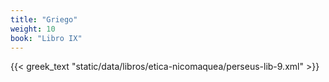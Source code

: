 ```yaml
---
title: "Griego"
weight: 10
book: "Libro IX"
---
```

{{< greek_text "static/data/libros/etica-nicomaquea/perseus-lib-9.xml" >}}
